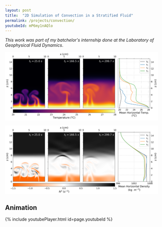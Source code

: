 ```yaml
---
layout: post
title:  "2D Simulation of Convection in a Stratified Fluid"
permalink: /projects/convection/
youtubeId: mP6my1nAQlo
---
```


_This work was part of my batchelor's internship done at the Laboratory of Geophysical Fluid Dynamics_.


![Temp](/../assets/projects/convection/ugm_28_T.png)

![NN](/../assets/projects/convection/ugm_28_NN.png)

## Animation

{% include youtubePlayer.html id=page.youtubeId %}
